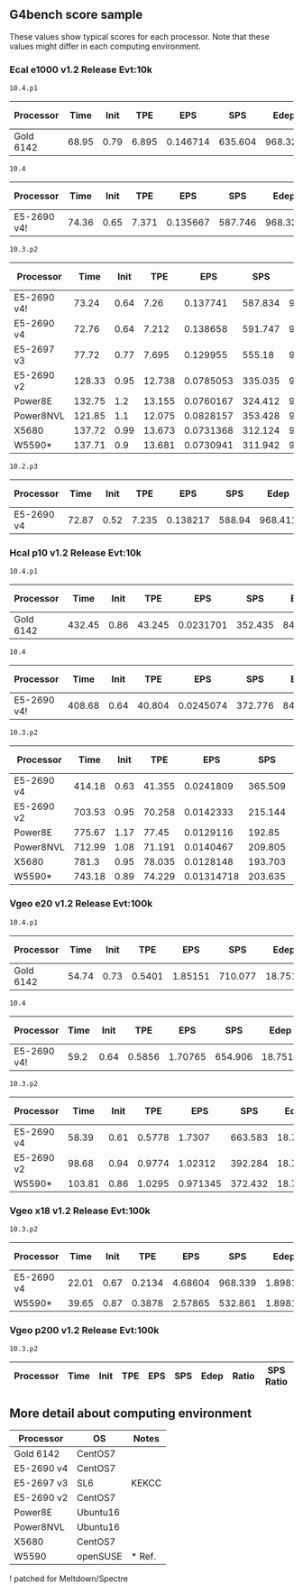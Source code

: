 ## G4bench score sample

These values show typical scores for each processor.
Note that these values might differ in each computing environment.

### Ecal e1000	v1.2 Release	Evt:10k
`10.4.p1`

| Processor	 | Time	  | Init |  TPE   |   EPS     |  SPS    |   Edep  | Ratio |SPS Ratio|
| -----------| ----   | ---  | ------ | --------- | ------- | ------- | ----- | ------- |
| Gold 6142  | 68.95  | 0.79 | 6.895  | 0.146714  | 635.604 | 968.328 | 2.007 | 2.038   |


`10.4`

| Processor	 | Time	  | Init |  TPE   |   EPS     |  SPS    |   Edep  | Ratio |SPS Ratio|
| -----------| ----   | ---  | ------ | --------- | ------- | ------- | ----- | ------- |
| E5-2690 v4!| 74.36  | 0.65 | 7.371  | 0.135667  | 587.746 | 968.328 | 1.856 | 1.884   |

`10.3.p2`

| Processor	 | Time	  | Init |  TPE   |   EPS     |  SPS    |   Edep  | Ratio |SPS Ratio|
| -----------| ----   | ---  | ------ | --------- | ------- | ------- | ----- | ------- |
| E5-2690 v4!| 73.24  | 0.64 | 7.26   | 0.137741  | 587.834 | 968.345 | 1.884 | 1.884   |
| E5-2690 v4 | 72.76  | 0.64 | 7.212	| 0.138658	| 591.747	| 968.345	| 1.897	| 1.897   |
| E5-2697 v3 | 77.72  | 0.77 | 7.695	| 0.129955	| 555.18	| 968.709	| 1.778	| 1.780   |
| E5-2690 v2 |128.33  | 0.95 | 12.738	| 0.0785053	| 335.035	| 968.345	| 1.074	| 1.074   |
| Power8E	   | 132.75	| 1.2	 | 13.155	| 0.0760167	| 324.412	| 968.348	| 1.040	| 1.040   |
| Power8NVL	 | 121.85	| 1.1	 | 12.075	| 0.0828157	| 353.428	| 968.348	| 1.133	| 1.133   |
| X5680	     | 137.72	| 0.99 | 13.673	| 0.0731368	| 312.124	| 968.345	| 1.001	| 1.001   |
| W5590*	   | 137.71	| 0.9	 | 13.681	| 0.0730941	| 311.942	| 968.345	| 1.000	| 1.000   |


`10.2.p3`

| Processor	 | Time	  | Init |  TPE   |   EPS     |  SPS    |   Edep  | Ratio |SPS Ratio|
| -----------| ----   | ---  | ------ | --------- | ------- | ------- | ----- | ------- |
| E5-2690 v4 | 72.87	| 0.52 | 7.235  |	0.138217	| 588.94	| 968.411 |	1.891 | 1.888   |


### Hcal p10 v1.2 Release Evt:10k
`10.4.p1`

| Processor	 | Time	  | Init |  TPE   |   EPS     |  SPS    |   Edep  | Ratio |SPS Ratio|
| -----------| ----   | ---  | ------ | --------- | ------- | ------- | ----- | ------- |
| Gold 6142  | 432.45	| 0.86 | 43.245	| 0.0231701	| 352.435	| 842.691 |  1.720 | 1.731  |

`10.4`

| Processor	 | Time	  | Init |  TPE   |   EPS     |  SPS    |   Edep  | Ratio |SPS Ratio|
| -----------| ----   | ---  | ------ | --------- | ------- | ------- | ----- | ------- |
| E5-2690 v4!| 408.68	| 0.64 | 40.804	| 0.0245074	| 372.776	| 842.691 | 1.819 | 1.831   |


`10.3.p2`

| Processor	 | Time	  | Init |  TPE   |   EPS     |  SPS    |   Edep  | Ratio |SPS Ratio|
| -----------| ----   | ---  | ------ | --------- | ------- | ------- | ----- | ------- |
| E5-2690 v4 | 414.18	| 0.63 | 41.355	| 0.0241809	| 365.509	| 842.397 | 1.795 | 1.795   |
| E5-2690 v2 | 703.53	| 0.95 | 70.258	| 0.0142333	| 215.144	| 842.397 | 1.057 | 1.057   |
| Power8E	   | 775.67	| 1.17 | 77.45	| 0.0129116	| 192.85	| 836.37	| 0.958	| 0.947   |
| Power8NVL	 | 712.99	| 1.08 | 71.191	| 0.0140467	| 209.805 | 836.37	| 1.043	| 1.030   |
| X5680	     | 781.3	| 0.95 | 78.035	| 0.0128148	| 193.703 | 842.397	| 0.951	| 0.951   |
| W5590*	   | 743.18	| 0.89 | 74.229	| 0.01314718	| 203.635 | 842.397	| 1.000	| 1.000   |


### Vgeo e20 v1.2 Release Evt:100k
`10.4.p1`

| Processor	 | Time	  | Init |  TPE   |   EPS     |  SPS    |   Edep  | Ratio |SPS Ratio|
| -----------| ----   | ---  | ------ | --------- | ------- | ------- | ----- | ------- |
| Gold 6142  | 54.74	| 0.73 | 0.5401	| 1.85151	  | 710.077 | 18.7519	| 1.906 | 1.907   |

`10.4`

| Processor	 | Time	  | Init |  TPE   |   EPS     |  SPS    |   Edep  | Ratio |SPS Ratio|
| -----------| ----   | ---  | ------ | --------- | ------- | ------- | ----- | ------- |
| E5-2690 v4!| 59.2	  | 0.64 | 0.5856	| 1.70765	  | 654.906 | 18.7519	| 1.758 | 1.758   |

`10.3.p2`

| Processor	 | Time	  | Init |  TPE   |   EPS     |  SPS    |   Edep  | Ratio |SPS Ratio|
| -----------| ----   | ---  | ------ | --------- | ------- | ------- | ----- | ------- |
| E5-2690 v4 | 58.39	| 0.61 | 0.5778	| 1.7307	  | 663.583 | 18.7512	| 1.782 | 1.782   |
| E5-2690 v2 | 98.68	| 0.94 | 0.9774	| 1.02312  	| 392.284 | 18.7512	| 1.053 | 1.053   |
| W5590*     | 103.81 | 0.86 | 1.0295	| 0.971345  |	372.432	| 18.751	| 1.000 | 1.000   |

### Vgeo x18 v1.2 Release Evt:100k
`10.3.p2`

| Processor	 | Time	  | Init |  TPE   |   EPS     |  SPS    |   Edep  | Ratio |SPS Ratio|
| -----------| ----   | ---  | ------ | --------- | ------- | ------- | ----- | ------- |
| E5-2690 v4 | 22.01	| 0.67 | 0.2134	| 4.68604	  | 968.339 | 1.89814 | 1.817 |	1.817   |
| W5590*     | 39.65	| 0.87 | 0.3878	| 2.57865	  | 532.861 | 1.89814 | 1.000 |	1.000   |


### Vgeo p200 v1.2 Release Evt:100k
`10.3.p2`

| Processor	 | Time	  | Init |  TPE   |   EPS     |  SPS    |   Edep  | Ratio |SPS Ratio|
| -----------| ----   | ---  | ------ | --------- | ------- | ------- | ----- | ------- |


## More detail about computing environment

| Processor	 | OS	      | Notes     |
| -----------| ----     | ---       |
| Gold 6142  | CentOS7  |           |
| E5-2690 v4 | CentOS7  |           |
| E5-2697 v3 | SL6      | KEKCC     |
| E5-2690 v2 | CentOS7  |           |
| Power8E    | Ubuntu16 |           |
| Power8NVL  | Ubuntu16 |           |
| X5680      | CentOS7  |           |
| W5590      | openSUSE | * Ref.    |

! patched for Meltdown/Spectre

